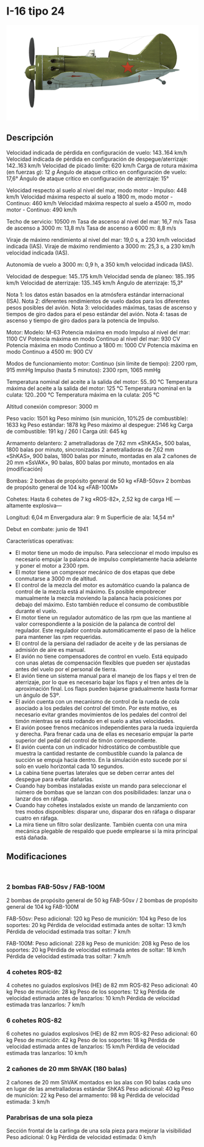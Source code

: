 ﻿# I-16 tipo 24

![i16t24](../images/i16t24.png)

## Descripción

Velocidad indicada de pérdida en configuración de vuelo: 143..164 km/h
Velocidad indicada de pérdida en configuración de despegue/aterrizaje: 142..163 km/h
Velocidad de picado límite: 620 km/h
Carga de rotura máxima (en fuerzas <i>g</i>): 12 <i>g</i>
Ángulo de ataque crítico en configuración de vuelo: 17,6°
Ángulo de ataque crítico en configuración de aterrizaje: 15°

Velocidad respecto al suelo al nivel del mar, modo motor - Impulso: 448 km/h
Velocidad máxima respecto al suelo a 1800 m, modo motor - Continuo: 460 km/h
Velocidad máxima respecto al suelo a 4500 m, modo motor - Continuo: 490 km/h

Techo de servicio: 10500 m
Tasa de ascenso al nivel del mar: 16,7 m/s
Tasa de ascenso a 3000 m: 13,8 m/s
Tasa de ascenso a 6000 m: 8,8 m/s

Viraje de máximo rendimiento al nivel del mar: 19,0 s, a 230 km/h velocidad indicada (IAS).
Viraje de máximo rendimiento a 3000 m: 25,3 s, a 230 km/h velocidad indicada (IAS).

Autonomía de vuelo a 3000 m: 0,9 h, a 350 km/h velocidad indicada (IAS).

Velocidad de despegue: 145..175 km/h
Velocidad senda de planeo: 185..195 km/h
Velocidad de aterrizaje: 135..145 km/h
Ángulo de aterrizaje: 15,3°

Nota 1: los datos están basados en la atmósfera estándar internacional (ISA).
Nota 2: diferentes rendimientos de vuelo dados para los diferentes pesos posibles del avión.
Nota 3: velocidades máximas, tasas de ascenso y tiempos de giro dados para el peso estándar del avión.
Nota 4: tasas de ascenso y tiempo de giro dados para la potencia de Impulso.

Motor:
Modelo: M-63
Potencia máxima en modo Impulso al nivel del mar: 1100 CV
Potencia máxima en modo Continuo al nivel del mar: 930 CV
Potencia máxima en modo Continuo a 1800 m: 1000 CV
Potencia máxima en modo Continuo a 4500 m: 900 CV

Modos de funcionamiento motor:
Continuo (sin límite de tiempo): 2200 rpm, 915 mmHg
Impulso (hasta 5 minutos): 2300 rpm, 1065 mmHg

Temperatura nominal del aceite a la salida del motor: 55..90 °C
Temperatura máxima del aceite a la salida del motor: 125 °C
Temperatura nominal en la culata: 120..200 °C
Temperatura máxima en la culata: 205 °C

Altitud conexión compresor: 3000 m

Peso vacío: 1501 kg
Peso mínimo (sin munición, 10%25 de combustible): 1633 kg
Peso estándar: 1878 kg
Peso máximo al despegue: 2146 kg
Carga de combustible: 191 kg / 260 l
Carga útil: 645 kg

Armamento delantero:
2 ametralladoras de 7,62 mm «ShKAS», 500 balas, 1800 balas por minuto, sincronizadas
2 ametralladoras de 7,62 mm «ShKAS», 900 balas, 1800 balas por minuto, montadas en ala
2 cañones de 20 mm «SsVAK», 90 balas, 800 balas por minuto, montados en ala (modificación)

Bombas:
2 bombas de propósito general de 50 kg «FAB-50sv»
2 bombas de propósito general de 104 kg «FAB-100M»

Cohetes:
Hasta 6 cohetes de 7 kg «ROS-82», 2,52 kg de carga HE —altamente explosiva—

Longitud: 6,04 m
Envergadura alar: 9 m
Superficie de ala: 14,54 m²

Debut en combate: junio de 1941

Características operativas:
- El motor tiene un modo de impulso. Para seleccionar el modo impulso es necesario empujar la palanca de impulso completamente hacia adelante y poner el motor a 2300 rpm.
- El motor tiene un compresor mecánico de dos etapas que debe conmutarse a 3000 m de altitud.
- El control de la mezcla del motor es automático cuando la palanca de control de la mezcla está al máximo. Es posible empobrecer manualmente la mezcla moviendo la palanca hacia posiciones por debajo del máximo. Esto también reduce el consumo de combustible durante el vuelo.
- El motor tiene un regulador automático de las rpm que las mantiene al valor correspondiente a la posición de la palanca de control del regulador. Este regulador controla automáticamente el paso de la hélice para mantener las rpm requeridas.
- El control de la persiana del radiador de aceite y de las persianas de admisión de aire es manual.
- El avión no tiene compensadores de control en vuelo. Está equipado con unas aletas de compensación flexibles que pueden ser ajustadas antes del vuelo por el personal de tierra.
- El avión tiene un sistema manual para el manejo de los flaps y el tren de aterrizaje, por lo que es necesario bajar los flaps y el tren antes de la aproximación final. Los flaps pueden bajarse gradualmente hasta formar un ángulo de 53º.
- El avión cuenta con un mecanismo de control de la rueda de cola asociado a los pedales del control del timón. Por este motivo, es necesario evitar grandes movimientos de los pedales del control del timón mientras se está rodando en el suelo a altas velocidades.
- El avión posee frenos mecánicos independientes para la rueda izquierda y derecha. Para frenar cada una de ellas es necesario empujar la parte superior del pedal del control de timón correspondiente.
- El avión cuenta con un indicador hidrostático de combustible que muestra la cantidad restante de combustible cuando la palanca de succión se empuja hacia dentro. En la simulación esto sucede por sí solo en vuelo horizontal cada 10 segundos.
- La cabina tiene puertas laterales que se deben cerrar antes del despegue para evitar dañarlas.
- Cuando hay bombas instaladas existe un mando para seleccionar el número de bombas que se lanzan con dos posibilidades: lanzar una o lanzar dos en ráfaga.
- Cuando hay cohetes instalados existe un mando de lanzamiento con tres modos disponibles: disparar uno, disparar dos en ráfaga o disparar cuatro en ráfaga.
- La mira tiene un filtro solar deslizante. También cuenta con una mira mecánica plegable de respaldo que puede emplearse si la mira principal está dañada.

## Modificaciones
﻿

### 2 bombas FAB-50sv / FAB-100M

2 bombas de propósito general de 50 kg FAB-50sv / 2 bombas de propósito general de 104 kg FAB-100M

FAB-50sv:
Peso adicional: 120 kg
Peso de munición: 104 kg
Peso de los soportes: 20 kg
Pérdida de velocidad estimada antes de soltar: 13 km/h
Pérdida de velocidad estimada tras soltar: 7 km/h

FAB-100M:
Peso adicional: 228 kg
Peso de munición: 208 kg
Peso de los soportes: 20 kg
Pérdida de velocidad estimada antes de soltar: 18 km/h
Pérdida de velocidad estimada tras soltar: 7 km/h﻿

### 4 cohetes ROS-82

4 cohetes no guiados explosivos (HE) de 82 mm ROS-82
Peso adicional: 40 kg
Peso de munición: 28 kg
Peso de los soportes: 12 kg
Pérdida de velocidad estimada antes de lanzarlos: 10 km/h
Pérdida de velocidad estimada tras lanzarlos: 7 km/h﻿

### 6 cohetes ROS-82

6 cohetes no guiados explosivos (HE) de 82 mm ROS-82
Peso adicional: 60 kg
Peso de munición: 42 kg
Peso de los soportes: 18 kg
Pérdida de velocidad estimada antes de lanzarlos: 15 km/h
Pérdida de velocidad estimada tras lanzarlos: 10 km/h﻿

### 2 cañones de 20 mm ShVAK (180 balas)

2 cañones de 20 mm ShVAK montados en las alas con 90 balas cada uno en lugar de las ametralladoras estándar ShKAS
Peso adicional: 40 kg
Peso de munición: 22 kg
Peso del armamento: 98 kg
Pérdida de velocidad estimada: 3 km/h﻿

### Parabrisas de una sola pieza

Sección frontal de la carlinga de una sola pieza para mejorar la visibilidad
Peso adicional: 0 kg
Pérdida de velocidad estimada: 0 km/h